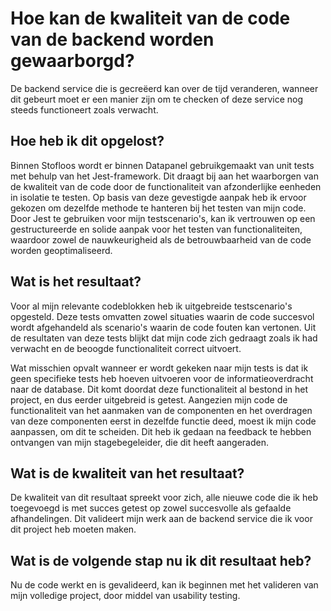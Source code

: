 # Hoe kan de kwaliteit van de code van de backend worden gewaarborgd?
De backend service die is gecreëerd kan over de tijd veranderen, wanneer dit gebeurt moet er een manier zijn om te checken of deze service nog steeds functioneert zoals verwacht.

## Hoe heb ik dit opgelost?
Binnen Stofloos wordt er binnen Datapanel gebruikgemaakt van unit tests met behulp van het Jest-framework. Dit draagt bij aan het waarborgen van de kwaliteit van de code door de functionaliteit van afzonderlijke eenheden in isolatie te testen. Op basis van deze gevestigde aanpak heb ik ervoor gekozen om dezelfde methode te hanteren bij het testen van mijn code. Door Jest te gebruiken voor mijn testscenario's, kan ik vertrouwen op een gestructureerde en solide aanpak voor het testen van functionaliteiten, waardoor zowel de nauwkeurigheid als de betrouwbaarheid van de code worden geoptimaliseerd.

## Wat is het resultaat?
Voor al mijn relevante codeblokken heb ik uitgebreide testscenario's opgesteld. Deze tests omvatten zowel situaties waarin de code succesvol wordt afgehandeld als scenario's waarin de code fouten kan vertonen. Uit de resultaten van deze tests blijkt dat mijn code zich gedraagt zoals ik had verwacht en de beoogde functionaliteit correct uitvoert.

Wat misschien opvalt wanneer er wordt gekeken naar mijn tests is dat ik geen specifieke tests heb hoeven uitvoeren voor de informatieoverdracht naar de database. Dit komt doordat deze functionaliteit al bestond in het project, en dus eerder uitgebreid is getest.
Aangezien mijn code de functionaliteit van het aanmaken van de componenten en het overdragen van deze componenten eerst in dezelfde functie deed, moest ik mijn code aanpassen, om dit te scheiden. Dit heb ik gedaan na feedback te hebben ontvangen van mijn stagebegeleider, die dit heeft aangeraden.

## Wat is de kwaliteit van het resultaat?
De kwaliteit van dit resultaat spreekt voor zich, alle nieuwe code die ik heb toegevoegd is met succes getest op zowel succesvolle als gefaalde afhandelingen. Dit valideert mijn werk aan de backend service die ik voor dit project heb moeten maken.

## Wat is de volgende stap nu ik dit resultaat heb?
Nu de code werkt en is gevalideerd, kan ik beginnen met het valideren van mijn volledige project, door middel van usability testing.

